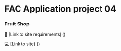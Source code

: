 # FAC Application project 04

### Fruit Shop

:memo: [Link to site requirements] ()

:computer: [Link to site} ()
